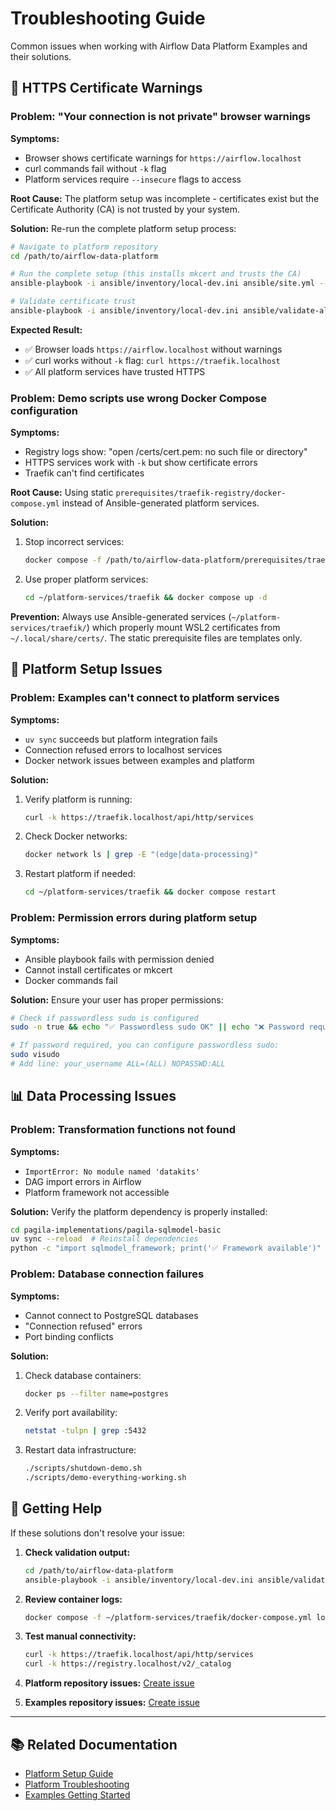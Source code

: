 # Troubleshooting Guide

Common issues when working with Airflow Data Platform Examples and their solutions.

## 🚨 HTTPS Certificate Warnings

### Problem: "Your connection is not private" browser warnings

**Symptoms:**
- Browser shows certificate warnings for `https://airflow.localhost`
- curl commands fail without `-k` flag
- Platform services require `--insecure` flags to access

**Root Cause:**
The platform setup was incomplete - certificates exist but the Certificate Authority (CA) is not trusted by your system.

**Solution:**
Re-run the complete platform setup process:

```bash
# Navigate to platform repository
cd /path/to/airflow-data-platform

# Run the complete setup (this installs mkcert and trusts the CA)
ansible-playbook -i ansible/inventory/local-dev.ini ansible/site.yml --ask-become-pass

# Validate certificate trust
ansible-playbook -i ansible/inventory/local-dev.ini ansible/validate-all.yml
```

**Expected Result:**
- ✅ Browser loads `https://airflow.localhost` without warnings
- ✅ curl works without `-k` flag: `curl https://traefik.localhost`
- ✅ All platform services have trusted HTTPS

### Problem: Demo scripts use wrong Docker Compose configuration

**Symptoms:**
- Registry logs show: "open /certs/cert.pem: no such file or directory"
- HTTPS services work with `-k` but show certificate errors
- Traefik can't find certificates

**Root Cause:**
Using static `prerequisites/traefik-registry/docker-compose.yml` instead of Ansible-generated platform services.

**Solution:**
1. Stop incorrect services:
   ```bash
   docker compose -f /path/to/airflow-data-platform/prerequisites/traefik-registry/docker-compose.yml down
   ```

2. Use proper platform services:
   ```bash
   cd ~/platform-services/traefik && docker compose up -d
   ```

**Prevention:**
Always use Ansible-generated services (`~/platform-services/traefik/`) which properly mount WSL2 certificates from `~/.local/share/certs/`. The static prerequisite files are templates only.

## 🔧 Platform Setup Issues

### Problem: Examples can't connect to platform services

**Symptoms:**
- `uv sync` succeeds but platform integration fails
- Connection refused errors to localhost services
- Docker network issues between examples and platform

**Solution:**
1. Verify platform is running:
   ```bash
   curl -k https://traefik.localhost/api/http/services
   ```

2. Check Docker networks:
   ```bash
   docker network ls | grep -E "(edge|data-processing)"
   ```

3. Restart platform if needed:
   ```bash
   cd ~/platform-services/traefik && docker compose restart
   ```

### Problem: Permission errors during platform setup

**Symptoms:**
- Ansible playbook fails with permission denied
- Cannot install certificates or mkcert
- Docker commands fail

**Solution:**
Ensure your user has proper permissions:

```bash
# Check if passwordless sudo is configured
sudo -n true && echo "✅ Passwordless sudo OK" || echo "❌ Password required"

# If password required, you can configure passwordless sudo:
sudo visudo
# Add line: your_username ALL=(ALL) NOPASSWD:ALL
```

## 📊 Data Processing Issues

### Problem: Transformation functions not found

**Symptoms:**
- `ImportError: No module named 'datakits'`
- DAG import errors in Airflow
- Platform framework not accessible

**Solution:**
Verify the platform dependency is properly installed:

```bash
cd pagila-implementations/pagila-sqlmodel-basic
uv sync --reload  # Reinstall dependencies
python -c "import sqlmodel_framework; print('✅ Framework available')"
```

### Problem: Database connection failures

**Symptoms:**
- Cannot connect to PostgreSQL databases
- "Connection refused" errors
- Port binding conflicts

**Solution:**
1. Check database containers:
   ```bash
   docker ps --filter name=postgres
   ```

2. Verify port availability:
   ```bash
   netstat -tulpn | grep :5432
   ```

3. Restart data infrastructure:
   ```bash
   ./scripts/shutdown-demo.sh
   ./scripts/demo-everything-working.sh
   ```

## 🎯 Getting Help

If these solutions don't resolve your issue:

1. **Check validation output:**
   ```bash
   cd /path/to/airflow-data-platform
   ansible-playbook -i ansible/inventory/local-dev.ini ansible/validate-all.yml
   ```

2. **Review container logs:**
   ```bash
   docker compose -f ~/platform-services/traefik/docker-compose.yml logs -f
   ```

3. **Test manual connectivity:**
   ```bash
   curl -k https://traefik.localhost/api/http/services
   curl -k https://registry.localhost/v2/_catalog
   ```

4. **Platform repository issues:** [Create issue](https://github.com/Troubladore/airflow-data-platform/issues)
5. **Examples repository issues:** [Create issue](https://github.com/Troubladore/airflow-data-platform-examples/issues)

---

## 📚 Related Documentation

- [Platform Setup Guide](https://github.com/Troubladore/airflow-data-platform/blob/main/docs/getting-started.md)
- [Platform Troubleshooting](https://github.com/Troubladore/airflow-data-platform/blob/main/docs/getting-started.md#troubleshooting)
- [Examples Getting Started](./getting-started.md)